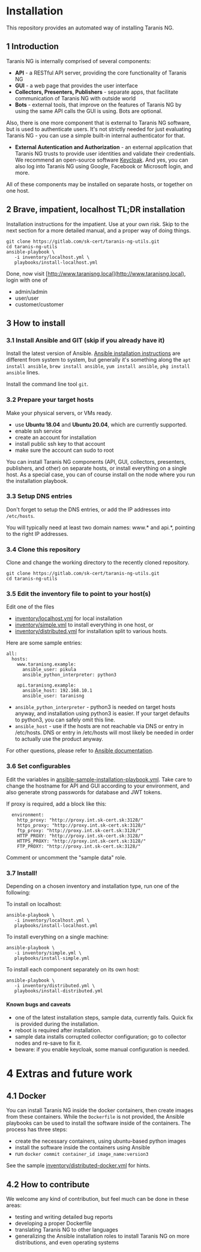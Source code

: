 # Installation

This repository provides an automated way of installing Taranis NG.

## 1 Introduction

Taranis NG is internally comprised of several components:

- **API** - a RESTful API server, providing the core functionality of Taranis NG
- **GUI** - a web page that provides the user interface
- **Collectors, Presenters, Publishers** - separate apps, that facilitate communication of Taranis NG with outside world
- **Bots** - external tools, that improve on the features of Taranis NG by using the same API calls the GUI is using. Bots are optional.

Also, there is one more component that is external to Taranis NG software, but is used to authenticate users. It's not strictly needed for just evaluating Taranis NG - you can use a simple built-in internal authenticator for that.

- **External Autentication and Authorization** - an external application that Taranis NG trusts to provide user identities and validate their credentials. We recommend an open-source software [Keycloak](https://www.keycloak.org/). And yes, you can also log into Taranis NG using Google, Facebook or Microsoft login, and more.

All of these components may be installed on separate hosts, or together on one host.


## 2 Brave, impatient, localhost TL;DR installation

Installation instructions for the impatient. Use at your own risk. Skip to the next section for a more detailed manual, and a proper way of doing things.

```
git clone https://gitlab.com/sk-cert/taranis-ng-utils.git
cd taranis-ng-utils
ansible-playbook \
   -i inventory/localhost.yml \
   playbooks/install-localhost.yml
```

Done, now visit [http://www.taranisng.local](http://www.taranisng.local), login with one of

- admin/admin
- user/user
- customer/customer

## 3 How to install

### 3.1 Install Ansible and GIT (skip if you already have it)

Install the latest version of Ansible. [Ansible installation instructions](https://docs.ansible.com/ansible/latest/installation_guide/intro_installation.html) are different from system to system, but generally it's something along the `apt install ansible`, `brew install ansible`, `yum install ansible`, `pkg install ansible` lines.

Install the command line tool `git`.

### 3.2 Prepare your target hosts

Make your physical servers, or VMs ready. 

- use **Ubuntu 18.04** and **Ubuntu 20.04**, which are currently supported.
- enable ssh service
- create an account for installation
- install public ssh key to that account
- make sure the account can sudo to root

You can install Taranis NG components (API, GUI, collectors, presenters, publishers, and other) on separate hosts, or install everything on a single host. As a special case, you can of course install on the node where you run the installation playbook.

### 3.3 Setup DNS entries

Don't forget to setup the DNS entries, or add the IP addresses into `/etc/hosts`.

You will typically need at least two domain names: www.* and api.*, pointing to the right IP addresses.

### 3.4 Clone this repository

Clone and change the working directory to the recently cloned repository.

```
git clone https://gitlab.com/sk-cert/taranis-ng-utils.git
cd taranis-ng-utils
```

### 3.5 Edit the inventory file to point to your host(s)

Edit one of the files

  - [inventory/localhost.yml](inventory/localhost.yml) for local installation
  - [inventory/simple.yml](inventory/simple.yml) to install everything in one host, or
  - [inventory/distributed.yml](inventory/distributed.yml) for installation split to various hosts.
 
Here are some sample entries:

```
all:
  hosts:
    www.taranisng.example:
      ansible_user: pikula
      ansible_python_interpreter: python3

    api.taranisng.example:
      ansible_host: 192.168.10.1
      ansible_user: taranisng
```

- `ansible_python_interpreter` - python3 is needed on target hosts anyway, and installation using python3 is easier. If your target defaults to python3, you can safely omit this line.
- `ansible_host` - use if the hosts are not reachable via DNS or entry in /etc/hosts. DNS or entry in /etc/hosts will most likely be needed in order to actually use the product anyway.

For other questions, please refer to [Ansible documentation](https://docs.ansible.com/).

### 3.6 Set configurables

Edit the variables in [ansible-sample-installation-playbook.yml](ansible-sample-installation-playbook.yml). Take care to change the hostname for API and GUI according to your environment, and also generate strong passwords for database and JWT tokens.

If proxy is required, add a block like this:

```
  environment:
    http_proxy: "http://proxy.int.sk-cert.sk:3128/"
    https_proxy: "http://proxy.int.sk-cert.sk:3128/"
    ftp_proxy: "http://proxy.int.sk-cert.sk:3128/"
    HTTP_PROXY: "http://proxy.int.sk-cert.sk:3128/"
    HTTPS_PROXY: "http://proxy.int.sk-cert.sk:3128/"
    FTP_PROXY: "http://proxy.int.sk-cert.sk:3128/"
```

Comment or uncomment the "sample data" role.

### 3.7 Install!

Depending on a chosen inventory and installation type, run one of the following:

To install on localhost:

```
ansible-playbook \
   -i inventory/localhost.yml \
   playbooks/install-localhost.yml
```

To install everything on a single machine:

```
ansible-playbook \
   -i inventory/simple.yml \
   playbooks/install-simple.yml
```

To install each component separately on its own host:

```
ansible-playbook \
   -i inventory/distributed.yml \
   playbooks/install-distributed.yml
```

#### Known bugs and caveats

- one of the latest installation steps, sample data, currently fails. Quick fix is provided during the installation.
- reboot is required after installation.
- sample data installs corrupted collector configuration; go to collector nodes and re-save to fix it.
- beware: if you enable keycloak, some manual configuration is needed.

# 4 Extras and future work

## 4.1 Docker

You can install Taranis NG inside the docker containers, then create images from these containers. While the `Dockerfile` is not provided, the Ansible playbooks can be used to install the software inside of the containers. The process has three steps:

- create the necessary containers, using ubuntu-based python images
- install the software inside the containers using Ansible
- run `docker commit container_id image_name:version3`

See the sample [inventory/distributed-docker.yml](inventory/distributed-docker.yml) for hints.

## 4.2 How to contribute

We welcome any kind of contribution, but feel much can be done in these areas:

- testing and writing detailed bug reports
- developing a proper Dockerfile
- translating Taranis NG to other languages
- generalizing the Ansible installation roles to install Taranis NG on more distributions, and even operating systems